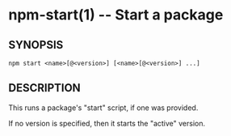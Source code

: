 npm-start(1) -- Start a package
===============================

## SYNOPSIS

    npm start <name>[@<version>] [<name>[@<version>] ...]

## DESCRIPTION

This runs a package's "start" script, if one was provided.

If no version is specified, then it starts the "active" version.
